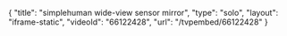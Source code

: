 {
    "title": "simplehuman wide-view sensor mirror",
    "type": "solo",
    "layout": "iframe-static",
    "videoId": "66122428",
    "url": "\/tvpembed\/66122428"
}